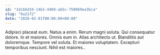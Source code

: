 ```yaml
---
id: "1dcbbd34-14b1-4469-ab5c-750069ea3bca"
slug: "6a21f2"
date: "2020-02-01T00:00:00+00:00"
---
```


Adipisci placeat eum. Natus a enim. Rerum magni soluta. Qui consequatur dolore. In et maiores. Omnis eum in. Alias architecto ut. Blanditiis aut doloremque. Tempore vel soluta. Et maiores voluptatem. Excepturi temporibus nesciunt. Nihil est maiores..
